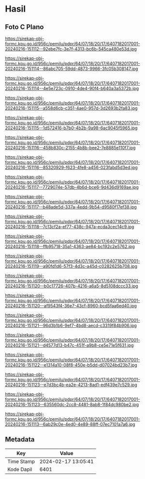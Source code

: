 # Hasil

## Foto C Plano

https://sirekap-obj-formc.kpu.go.id/956c/pemilu/pdpr/64/07/18/20/17/6407182017001-20240216-151112--92ebe7fc-3e7f-4313-bc6b-545ca480e53d.jpg

https://sirekap-obj-formc.kpu.go.id/956c/pemilu/pdpr/64/07/18/20/17/6407182017001-20240216-151114--86abc705-59dd-4873-9966-3fc05b308147.jpg

https://sirekap-obj-formc.kpu.go.id/956c/pemilu/pdpr/64/07/18/20/17/6407182017001-20240216-151114--4e5e723c-0910-4de4-90f4-b640a3a5372b.jpg

https://sirekap-obj-formc.kpu.go.id/956c/pemilu/pdpr/64/07/18/20/17/6407182017001-20240216-151115--a558d6cb-c351-4ae0-957d-3d2693b2fa83.jpg

https://sirekap-obj-formc.kpu.go.id/956c/pemilu/pdpr/64/07/18/20/17/6407182017001-20240216-151115--1d572416-b7b0-4b2b-9a98-6ac9045f5965.jpg

https://sirekap-obj-formc.kpu.go.id/956c/pemilu/pdpr/64/07/18/20/17/6407182017001-20240216-151116--458b830c-2155-4b8b-bee2-7e8885e110f7.jpg

https://sirekap-obj-formc.kpu.go.id/956c/pemilu/pdpr/64/07/18/20/17/6407182017001-20240216-151116--85320929-f623-4fe8-a456-023fabd5d3ed.jpg

https://sirekap-obj-formc.kpu.go.id/956c/pemilu/pdpr/64/07/18/20/17/6407182017001-20240216-151117--7729074e-57db-4b6d-bce6-9d436d9169ae.jpg

https://sirekap-obj-formc.kpu.go.id/956c/pemilu/pdpr/64/07/18/20/17/6407182017001-20240216-151117--b48ade5d-337a-4edd-9b54-d9580f17ef38.jpg

https://sirekap-obj-formc.kpu.go.id/956c/pemilu/pdpr/64/07/18/20/17/6407182017001-20240216-151118--7c13cf2a-ef77-438c-947a-ecda3cec14c9.jpg

https://sirekap-obj-formc.kpu.go.id/956c/pemilu/pdpr/64/07/18/20/17/6407182017001-20240216-151118--ffb95718-35a1-4363-ae84-bc192c2e5762.jpg

https://sirekap-obj-formc.kpu.go.id/956c/pemilu/pdpr/64/07/18/20/17/6407182017001-20240216-151119--a90fd1d6-57f3-4d3c-a45d-c0282625b708.jpg

https://sirekap-obj-formc.kpu.go.id/956c/pemilu/pdpr/64/07/18/20/17/6407182017001-20240216-151120--b0c17726-407b-4216-a6a5-8d5108dccc33.jpg

https://sirekap-obj-formc.kpu.go.id/956c/pemilu/pdpr/64/07/18/20/17/6407182017001-20240216-151120--af9543f4-36e7-43cf-8960-bcd5faa6ed40.jpg

https://sirekap-obj-formc.kpu.go.id/956c/pemilu/pdpr/64/07/18/20/17/6407182017001-20240216-151121--96d3b1b6-9ef7-4bd8-aecd-c3319f84b906.jpg

https://sirekap-obj-formc.kpu.go.id/956c/pemilu/pdpr/64/07/18/20/17/6407182017001-20240216-151121--d4577d13-b47c-451f-a9b8-ce5e71e5f631.jpg

https://sirekap-obj-formc.kpu.go.id/956c/pemilu/pdpr/64/07/18/20/17/6407182017001-20240216-151122--e1314a10-08f8-450e-b5dd-d07024bd23b7.jpg

https://sirekap-obj-formc.kpu.go.id/956c/pemilu/pdpr/64/07/18/20/17/6407182017001-20240216-151123--e7d3bc4b-ea2e-4213-8ad1-edf439e7c529.jpg

https://sirekap-obj-formc.kpu.go.id/956c/pemilu/pdpr/64/07/18/20/17/6407182017001-20240216-151123--635560dc-2cc8-4481-8ab8-1f84dc980be2.jpg

https://sirekap-obj-formc.kpu.go.id/956c/pemilu/pdpr/64/07/18/20/17/6407182017001-20240216-151113--6ab29c0e-4ed0-4e89-88ff-07ec7101a7a6.jpg


## Metadata

| Key        | Value               |
| ---------- | ------------------- |
| Time Stamp | 2024-02-17 13:05:41 |
| Kode Dapil | 6401                |



